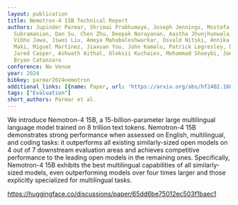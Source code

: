 ```yaml
---
layout: publication
title: Nemotron-4 15B Technical Report
authors: Jupinder Parmar, Shrimai Prabhumoye, Joseph Jennings, Mostofa Patwary, Sandeep
  Subramanian, Dan Su, Chen Zhu, Deepak Narayanan, Aastha Jhunjhunwala, Ayush Dattagupta,
  Vibhu Jawa, Jiwei Liu, Ameya Mahabaleshwarkar, Osvald Nitski, Annika Brundyn, James
  Maki, Miguel Martinez, Jiaxuan You, John Kamalu, Patrick Legresley, Denys Fridman,
  Jared Casper, Ashwath Aithal, Oleksii Kuchaiev, Mohammad Shoeybi, Jonathan Cohen,
  Bryan Catanzaro
conference: No Venue
year: 2024
bibkey: parmar2024nemotron
additional_links: [{name: Paper, url: 'https://arxiv.org/abs/hf2402.16819'}]
tags: ["Evaluation"]
short_authors: Parmar et al.
---
```

We introduce Nemotron-4 15B, a 15-billion-parameter large multilingual language model trained on 8 trillion text tokens. Nemotron-4 15B demonstrates strong performance when assessed on English, multilingual, and coding tasks: it outperforms all existing similarly-sized open models on 4 out of 7 downstream evaluation areas and achieves competitive performance to the leading open models in the remaining ones. Specifically, Nemotron-4 15B exhibits the best multilingual capabilities of all similarly-sized models, even outperforming models over four times larger and those explicitly specialized for multilingual tasks.

https://huggingface.co/discussions/paper/65dd6be75012ec503f1baec1